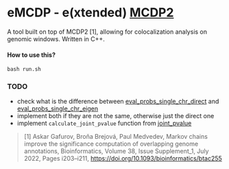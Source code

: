 # eMCDP - e(xtended) [MCDP2](https://github.com/fmfi-compbio/mcdp2)

A tool built on top of MCDP2 [1], allowing for colocalization analysis on genomic windows. Written in C++.

#### How to use this?

```
bash run.sh
```

### TODO

- check what is the difference between [eval_probs_single_chr_direct](https://github.com/fmfi-compbio/mc-overlaps/blob/master/src/simple_model.py#L78) and [eval_probs_single_chr_eigen](https://github.com/fmfi-compbio/mc-overlaps/blob/master/src/simple_model.py#L137)
- implement both if they are not the same, otherwise just the direct one
- implement `calculate_joint_pvalue` function from [joint_pvalue](https://github.com/fmfi-compbio/mc-overlaps/blob/master/src/helpers.py#L119)

> [1] Askar Gafurov, Broňa Brejová, Paul Medvedev,
> Markov chains improve the significance computation of overlapping genome annotations,
> Bioinformatics, Volume 38, Issue Supplement_1, July 2022, Pages i203–i211, https://doi.org/10.1093/bioinformatics/btac255
